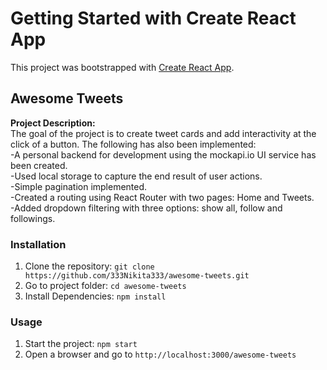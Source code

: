 # Getting Started with Create React App

This project was bootstrapped with [Create React App](https://github.com/facebook/create-react-app).

## Awesome Tweets
**Project Description:**<br>
The goal of the project is to create tweet cards and add interactivity at the click of a button. The following has also been implemented:<br>
-A personal backend for development using the mockapi.io UI service has been created.<br>
-Used local storage to capture the end result of user actions.<br>
-Simple pagination implemented.<br>
-Created a routing using React Router with two pages: Home and Tweets.<br>
-Added dropdown filtering with three options: show all, follow and followings.

### Installation
1. Clone the repository: `git clone https://github.com/333Nikita333/awesome-tweets.git`
2. Go to project folder: `cd awesome-tweets`
3. Install Dependencies: `npm install`

### Usage
1. Start the project: `npm start`
2. Open a browser and go to `http://localhost:3000/awesome-tweets`
